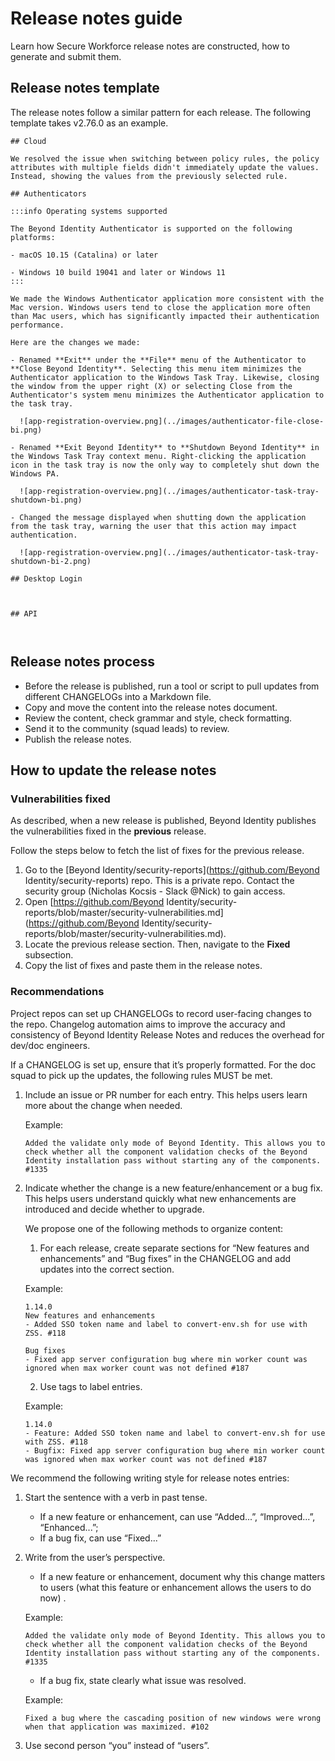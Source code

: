 # Release notes guide

Learn how Secure Workforce release notes are constructed, how to generate and submit them. 

## Release notes template

The release notes follow a similar pattern for each release. The following template takes v2.76.0 as an example. 

```
## Cloud

We resolved the issue when switching between policy rules, the policy attributes with multiple fields didn't immediately update the values. Instead, showing the values from the previously selected rule.  

## Authenticators

:::info Operating systems supported

The Beyond Identity Authenticator is supported on the following platforms:

- macOS 10.15 (Catalina) or later

- Windows 10 build 19041 and later or Windows 11
:::

We made the Windows Authenticator application more consistent with the Mac version. Windows users tend to close the application more often than Mac users, which has significantly impacted their authentication performance.

Here are the changes we made:

- Renamed **Exit** under the **File** menu of the Authenticator to **Close Beyond Identity**. Selecting this menu item minimizes the Authenticator application to the Windows Task Tray. Likewise, closing the window from the upper right (X) or selecting Close from the Authenticator's system menu minimizes the Authenticator application to the task tray.

  ![app-registration-overview.png](../images/authenticator-file-close-bi.png)

- Renamed **Exit Beyond Identity** to **Shutdown Beyond Identity** in the Windows Task Tray context menu. Right-clicking the application icon in the task tray is now the only way to completely shut down the Windows PA.

  ![app-registration-overview.png](../images/authenticator-task-tray-shutdown-bi.png)

- Changed the message displayed when shutting down the application from the task tray, warning the user that this action may impact authentication.

  ![app-registration-overview.png](../images/authenticator-task-tray-shutdown-bi-2.png)

## Desktop Login



## API



```

## Release notes process

- Before the release is published, run a tool or script to pull updates from different CHANGELOGs into a Markdown file. 
- Copy and move the content into the release notes document. 
- Review the content, check grammar and style, check formatting. 
- Send it to the community (squad leads) to review. 
- Publish the release notes. 

## How to update the release notes



### Vulnerabilities fixed

As described, when a new release is published, Beyond Identity publishes the vulnerabilities fixed in the **previous** release. 

Follow the steps below to fetch the list of fixes for the previous release. 

1. Go to the [Beyond Identity/security-reports](https://github.com/Beyond Identity/security-reports) repo. This is a private repo. Contact the security group (Nicholas Kocsis - Slack @Nick) to gain access.
2. Open [https://github.com/Beyond Identity/security-reports/blob/master/security-vulnerabilities.md](https://github.com/Beyond Identity/security-reports/blob/master/security-vulnerabilities.md). 
3. Locate the previous release section. Then, navigate to the **Fixed** subsection. 
4. Copy the list of fixes and paste them in the release notes.

### Recommendations

Project repos can set up CHANGELOGs to record user-facing changes to the repo. Changelog automation aims to improve the accuracy and consistency of Beyond Identity Release Notes and reduces the overhead for dev/doc engineers.

If a CHANGELOG is set up, ensure that it’s properly formatted. For the doc squad to pick up the updates, the following rules MUST be met. 

1. Include an issue or PR number for each entry. This helps users learn more about the change when needed. 

    Example: 
    ```
    Added the validate only mode of Beyond Identity. This allows you to check whether all the component validation checks of the Beyond Identity installation pass without starting any of the components. #1335 
    ```

2. Indicate whether the change is a new feature/enhancement or a bug fix.  This helps users understand quickly what new enhancements are introduced and decide whether to upgrade. 

    We propose one of the following methods to organize content:
    1) For each release, create separate sections for “New features and enhancements” and “Bug fixes” in the CHANGELOG and add updates into the correct section. 

    Example: 
    ```
    1.14.0 
    New features and enhancements
    - Added SSO token name and label to convert-env.sh for use with ZSS. #118 
    
    Bug fixes
    - Fixed app server configuration bug where min worker count was ignored when max worker count was not defined #187
    ```

   2) Use tags to label entries. 

   Example:
   ``` 
   1.14.0 
   - Feature: Added SSO token name and label to convert-env.sh for use with ZSS. #118 
   - Bugfix: Fixed app server configuration bug where min worker count was ignored when max worker count was not defined #187
   ```

We recommend the following writing style for release notes entries:

1. Start the sentence with a verb in past tense. 
   - If a new feature or enhancement, can use “Added...”, “Improved...”, “Enhanced...”;
   - If a bug fix, can use “Fixed...”
2. Write from the user’s perspective. 
    - If a new feature or enhancement, document why this change matters to users (what this feature or enhancement allows the users to do now) . 

    Example: 
    ```
    Added the validate only mode of Beyond Identity. This allows you to check whether all the component validation checks of the Beyond Identity installation pass without starting any of the components. #1335
    ```
   - If a bug fix, state clearly what issue was resolved. 

   Example: 
   ```
   Fixed a bug where the cascading position of new windows were wrong when that application was maximized. #102
   ```

3. Use second person “you” instead of “users”.
